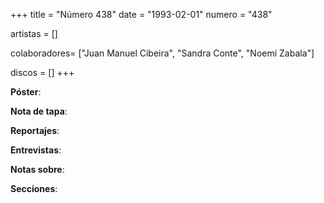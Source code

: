 +++
title = "Número 438"
date = "1993-02-01"
numero = "438"

artistas = []

colaboradores= ["Juan Manuel Cibeira", "Sandra Conte", "Noemí Zabala"]

discos = []
+++

**Póster**: 

**Nota de tapa**: 

**Reportajes**: 

**Entrevistas**: 

**Notas sobre**:

**Secciones**:
